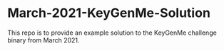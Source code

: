 # March-2021-KeyGenMe-Solution
This repo is to provide an example solution to the KeyGenMe challenge binary from March 2021.
